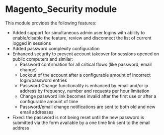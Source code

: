 # Magento_Security module

This module provides the following features:

- Added support for simultaneous admin user logins with ability to enable/disable the feature, review and disconnect the list of current logged in sessions
- Added password complexity configuration
- Enhanced security to prevent account takeover for sessions opened on public computers and similar:
  - Password confirmation for all critical flows (like password, email change)
  - Lockout of the account after a configurable amount of incorrect login/password entries
  - Password Change functionality is enhanced by email and/or ip address by frequency, number and requests per hour limitation
  - Change password link becomes invalid after the first use or after a configurable amount of time
  - Password/email change notifications are sent to both old and new email addresses
- Fixed: the password is not being reset until the new password is submitted via the form available by a one time link sent to the email address
